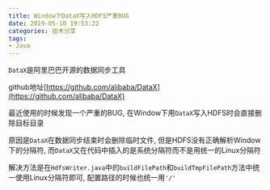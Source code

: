 ```yaml
---
title: Window下DataX写入HDFS严重BUG
date: 2019-05-10 19:53:22
categories: 技术分享
tags:
- Java
---
```


`DataX`是阿里巴巴开源的数据同步工具

github地址[https://github.com/alibaba/DataX](https://github.com/alibaba/DataX)

最近使用的时候发现一个严重的BUG, 在Window下用`DataX`写入HDFS时会直接删除目标目录

原因是`DataX`在数据同步结束时会删除临时文件, 但是HDFS没有正确解析Window下的分隔符, 而`DataX`又在代码中插入的是系统分隔符而不是用统一的Linux分隔符

解决方法是在`HdfsWriter.java`中的`buildFilePath`和`buildTmpFilePath`方法中统一使用Linux分隔符即可, 配置路径的时候也统一用`'/'`